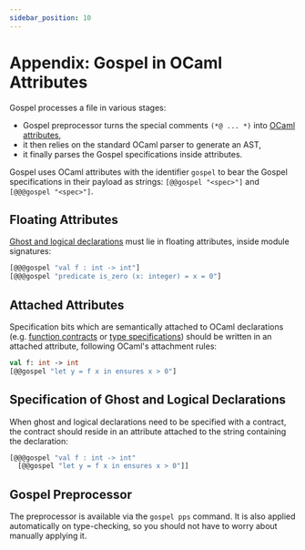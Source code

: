 ```yaml
---
sidebar_position: 10
---
```


# Appendix: Gospel in OCaml Attributes

Gospel processes a file in various stages:

- Gospel preprocessor turns the special comments `(*@ ... *)` into [OCaml
  attributes],
- it then relies on the standard OCaml parser to generate an AST,
- it finally parses the Gospel specifications inside attributes.

[OCaml attributes]: https://caml.inria.fr/pub/docs/manual-ocaml/attributes.html

Gospel uses OCaml attributes with the identifier `gospel` to bear the Gospel
specifications in their payload as strings: `[@@gospel "<spec>"]` and
`[@@@gospel "<spec>"]`.

## Floating Attributes

[Ghost and logical declarations](logical.md) must lie in floating attributes,
inside module signatures:

```ocaml
[@@@gospel "val f : int -> int"]
[@@@gospel "predicate is_zero (x: integer) = x = 0"]
```

## Attached Attributes

Specification bits which are semantically attached to OCaml declarations (e.g.
[function contracts](function-contracts.md) or [type
specifications](type-specifications.md)) should be written in an attached
attribute, following OCaml's attachment rules:

```ocaml
val f: int -> int
[@@gospel "let y = f x in ensures x > 0"]
```

## Specification of Ghost and Logical Declarations

When ghost and logical declarations need to be specified with a contract, the
contract should reside in an attribute attached to the string containing the
declaration:

```ocaml
[@@@gospel "val f : int -> int"
  [@@gospel "let y = f x in ensures x > 0"]]
```

## Gospel Preprocessor

The preprocessor is available via the `gospel pps` command. It is also applied
automatically on type-checking, so you should not have to worry about manually
applying it.
